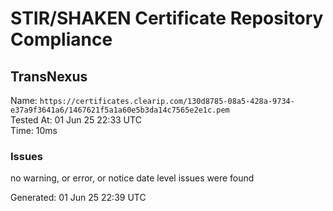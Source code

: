 # STIR/SHAKEN Certificate Repository Compliance

## TransNexus

Name: `https://certificates.clearip.com/130d8785-08a5-428a-9734-e37a9f3641a6/1467621f5a1a60e5b3da14c7565e2e1c.pem`\
Tested At: 01 Jun 25 22:33 UTC\
Time: 10ms

### Issues

no warning, or error, or notice date level issues were found

Generated: 01 Jun 25 22:39 UTC